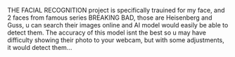 THE FACIAL RECOGNITION project is specifically trauined for my face, and 2 faces from famous series BREAKING BAD, those are Heisenberg and Guss, 
u can search their images online and AI model would easily be able to detect them. 
The accuracy of this model isnt the best so u may have difficulty showing their photo to your webcam, but with some adjustments, it would detect them...
